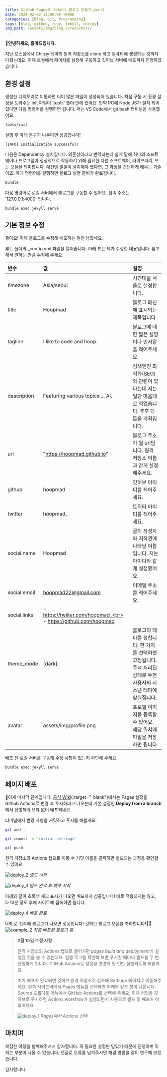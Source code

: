 ```yaml
---
title: GitHub Pages로 Jekyll 블로그 만들기.part2
date: 2024-02-02 11:00:00 +0900
categories: [Blog, Git, Programming]
tags: [blog, github, ruby, jekyll, chirpy] 
img_path: /assets/img/blog_screenshots/
---
```


**👋안녕하세요, 훕마드입니다.**

지난 포스팅에서 Chirpy 테마의 원격 저장소를 clone 하고 컴퓨터에 생성하는 것까지 다뤘는데요. 이제 로컬에서 페이지를 설정해 구동하고 깃허브 서버에 배포까지 진행하겠습니다.

## 환경 설정
생성한 디렉토리로 이동하면 이미 많은 파일이 생성되어 있습니다. 처음 구동 시 환경 설정을 도와주는 init 파일이 'tools' 폴더 안에 있어요. 만약 PC에 Node.JS가 설치 되어 있다면 다음 명령어를 실행하면 됩니다. 저는 VS Code에서 git bash 터미널을 사용했어요.
```bash
tools/init
```

실행 후 아래 문구가 나온다면 성공입니다!
```
[INFO] Initialization successful!
```

다음은 Dependency 설치입니다. 의존성이라고 번역되는데 쉽게 말해 하나의 소프트웨어나 프로그램이 정상적으로 작동하기 위해 필요한 다른 소프트웨어, 라이브러리, 또는 모듈을 의미합니다. 예전엔 일일이 설치해야 했다면, 그 과정을 간단하게 해주는 기술이죠. 아래 명령어를 실행하면 블로그 실행 준비가 완료됩니다.
```bash
bundle
```
다음 명령어로 로컬 서버에서 블로그를 구동할 수 있어요. 접속 주소는 '127.0.0.1:4000' 입니다.
```bash
bundle exec jekyll serve
```

## 기본 정보 수정
좋아요! 이제 블로그를 수정해 배포하는 일만 남았네요.

루트 폴더의 _config.yml 파일을 열어줍니다. 아래 표는 제가 수정한 내용입니다. 참고해서 원하는 만큼 수정해 주세요.

| 변수 | 값 | 설명 |
| :-- | :-- | :-- |
| timezone | Asia/seoul | 시간대를 서울로 설정합니다. |
| title | Hoopmad | 블로그 메인에 표시되는 제목입니다. |
| tagline | I like to code and hoop. | 블로그에 대한 짧은 설명이나 인사말을 적어주세요. |
| description | Featuring various topics ... AI. | 검색엔진 최적화(SEO)와 관련이 있다는데 저는 일단 마음대로 적었습니다. 추후 다듬을 계획입니다. |
| url | "https://hoopmad.github.io" | 블로그 주소가 될 url입니다. 원격 저장소 이름과 같게 설정해주세요. |
| github | hoopmad | 깃허브 아이디를 적어주세요. |
| twitter | hoopmad_ | 트위터 아이디를 적어주세요. |
| social.name | Hoopmad | 글의 작성자와 저작권에 나타날 이름입니다. 저는 아이디와 같게 설정했어요. | 
| social.email | hoopmad22@gmail.com | 이메일 주소를 적어주세요. | 
| social.links | - https://twiiter.com/hoopmad_<br> - https://github.com/hoopmad |  | 
| theme_mode | [dark] | 블로그의 테마를 정합니다. 한 가지를 선택하면 고정됩니다. 주석 처리된 상태로 두면 사용자의 시스템 테마에 맞춰집니다. | 
| avatar | assets/img/profile.png | 프로필 이미지를 등록할 수 있어요. 해당 위치에 파일을 저장하면 됩니다. |

배포 전 로컬 서버를 구동해 수정 사항이 있는지 확인해 주세요.
```bash
bundle exec jekyll serve
```

## 페이지 배포
👏이제 마지막 단계입니다. [공식 Wiki](https://chirpy.cotes.page/posts/getting-started/){:target="_blank"}에서는 Pages 설정을 Github Actions로 변경 후 푸시하라고 나오는데 기본 설정인 **Deploy from a branch**에서 진행해야 오류 없이 배포되네요.

터미널에서 변경 사항을 커밋하고 푸시를 해볼게요.

```bash
git add .

git commit -m "initial settings"

git push
```

원격 저장소의 Actions 탭으로 이동 수 커밋 이름을 클릭하면 빌드되는 과정을 확인할 수 있어요.

![deploy_2](deploy_2.png)
_빌드 시작_

![deploy_3](deploy_3.png)
_빌드 완료 후 배포 시작_

아래와 같이 초록색 체크 표시가 나오면 배포까지 성공입니다! 바로 적용되지는 않고, 5-10분 정도 후에 사이트에 접속하면 됩니다.

![deploy_4](deploy_4.png)
_배포 완료_

URL로 접속해 블로그가 나오면 성공입니다! 깃허브 블로그 오픈을 축하합니다!🎉🎉
![example_2](example_2.png)
_최종 배포된 블로그 홈_

> **2월 15일 수정 사항**
>
> 원격 저장소의 Actions 탭으로 들어가면 *pages build and deployment*가 실행된 것을 볼 수 있는데요. 실행 로그를 확인해 보면 푸시할 때마다 빌드를 두 번 진행하게 됩니다. GitHub Actions로 설정을 변경해 한 번만 실행되도록 해줄게요.
>
> 초기 배포가 완료되면 깃허브 원격 저장소로 접속해 Settings 페이지로 이동해주세요. 왼쪽 사이드바에서 Pages 메뉴를 선택하면 아래와 같은 창이 나옵니다. Source 드롭다운 메뉴에서 GitHub Actions를 선택해 주세요. 이제 커밋을 깃허브로 푸시하면 Actions workflow가 실행되면서 자동으로 빌드 및 배포가 이루어져요.
>
> ![deploy_1](deploy_1.png)
_Pages에서 Actions 선택_

## 마치며

복잡한 여정을 함께해주셔서 감사합니다. 꼭 필요한 설명만 담았기 때문에 진행하며 막히는 부분이 나올 수 있습니다. 댓글로 오류를 남겨주시면 해결 방법을 같이 연구해 보겠습니다.

감사합니다.
